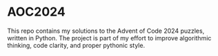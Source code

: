 # AOC2024

This repo contains my solutions to the Advent of Code 2024 puzzles, written in Python. The project is part of my effort to improve algorithmic thinking, code clarity, and proper pythonic style.
